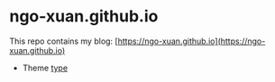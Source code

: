 # ngo-xuan.github.io

This repo contains my blog: [https://ngo-xuan.github.io](https://ngo-xuan.github.io)

- Theme [type](https://github.com/aspirethemes/type)

